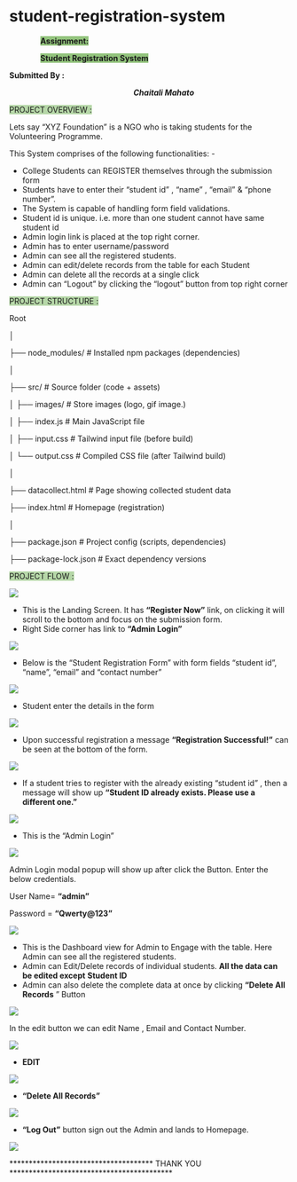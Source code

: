 # student-registration-system

<p style="padding-left: 4em"><span style='background-color:rgb(147, 196, 125)'> <b>Assignment:</b> </span></p>



<p style="padding-left: 4em"> <span style='background-color:rgb(147, 196, 125)'> <b>Student Registration System</b> </span></p>



<p>        							  <b>Submitted By :</b>          </p>



<p style="padding-left: 16em"> <b><i>Chaitali Mahato</i></b> </p>



<p><span style='background-color:rgb(182, 215, 168)'>PROJECT OVERVIEW :</span></p>



<p>Lets say “XYZ Foundation” is a NGO who is taking students for the Volunteering Programme. </p>



<p>This System comprises of the following functionalities: - </p>




 - College Students can REGISTER themselves through the submission form
 - Students have to enter their “student id” , “name” , “email” & “phone number”.
 - The System is capable of handling form field validations.
 - Student id is unique. i.e. more than one student cannot have same student id 
 - Admin login link is placed at the top right corner.
 - Admin has to enter username/password 
 - Admin can see all the registered students.
 - Admin can edit/delete records from the table for each Student
 - Admin can delete all the records at a single click
 - Admin can “Logout” by clicking the “logout” button from top right corner

<p><span style='background-color:rgb(182, 215, 168)'>PROJECT STRUCTURE :</span></p>



<p>Root</p>



<p>│</p>



<p>├── node_modules/          # Installed npm packages (dependencies)</p>



<p>│</p>



<p>├── src/                   # Source folder (code + assets)</p>



<p>│   ├── images/            # Store images (logo, gif image.)</p>



<p>│   ├── index.js           # Main JavaScript file</p>



<p>│   ├── input.css          # Tailwind input file (before build)</p>



<p>│   └── output.css         # Compiled CSS file (after Tailwind build)</p>



<p>│</p>



<p>├── datacollect.html       # Page showing collected student data</p>



<p>├── index.html             # Homepage (registration)</p>



<p>│</p>



<p>├── package.json           # Project config (scripts, dependencies)</p>



<p>├── package-lock.json      # Exact dependency versions</p>



<p><span style='background-color:rgb(182, 215, 168)'>PROJECT FLOW :</span></p>



![](https://lh7-rt.googleusercontent.com/docsz/AD_4nXdgG5ORdsHNi-C5D6V8317yg4L2VdHa3OfsC2o27S8psa8PyU2hhJco-kUcN0EWXHvKxeWCjtBeLQsoV-PukE1hRl_tgygFsQH29yUAXuJlkpw4In4W2Ce68qaDg4r2GUZPf3cL61t2ricuFvFK7mhL4ZN9?key=ti6elyXYLh9BS3AiRZNr0g "")


 - This is the Landing Screen. It has  <b>“Register Now”</b>  link, on clicking it will scroll to the bottom and focus on the submission form. 
 - Right Side corner has link to  <b>“Admin Login”</b> 

![](https://lh7-rt.googleusercontent.com/docsz/AD_4nXfDAW-_lN3GyGfxLLQghMyUQlmDlkmduhy91qUhJm-kkpZbrsRPhuQYEcLWwJkydxLjXrjMvZbnxfi9Kl5F6nysiapbfJZPLnkvzkpULDSSyyfOQdQAcMtc-LpWxWEMPhUe7Sr_G2vnD6JCKalihVBZamM3?key=ti6elyXYLh9BS3AiRZNr0g "")


 - Below is the “Student Registration Form” with form fields “student id”, “name”, “email” and “contact number”

![](https://lh7-rt.googleusercontent.com/docsz/AD_4nXdzr4EEnYCQbbpztqy56Zb__L2GtvJhJtwroqIkFxVTxBUAAjQPot9zsQFjeliY8NpK-82_Zcx1Oa0roCdmNa50VYeJygi2dHRe5g0MNRNJMDHlJ57ysE8lb57nnlbdS4PnvKltk2PcUMMtPLybyFmlBR8R?key=ti6elyXYLh9BS3AiRZNr0g "")


 - Student enter the details in the form

![](https://lh7-rt.googleusercontent.com/docsz/AD_4nXex9HvNyHegJx-WBi1UK6v6R-w7BVcGxcqzEGwhEt8QqRpL2AbmzFLOpTfbXWFPkG2IlA30pv8YkV19ApUDH8si8K__VYLYMM_CmJaF6eiS9W6Ts_LSzC3oNpBU1mtHtw-r05bv86UCL4jy3eoIZGtkzQ?key=ti6elyXYLh9BS3AiRZNr0g "")


 - Upon successful registration a message  <b>“Registration Successful!”</b>  can be seen at the bottom of the form.

![](https://lh7-rt.googleusercontent.com/docsz/AD_4nXe4-0aX7LzsIV7uqILd5kL7CUNKPMF8rmgnTNz8kODWfcU2ym4HGjczSw4BTdDhrpEucfMKEavTityRQbnBQOoQG7iAFgQOJkd8_CJeN2ZmbtilbdYE1JTXXvWSL31iEtd5lB_agde64PX1W12oYO0kPNSf?key=ti6elyXYLh9BS3AiRZNr0g "")


 - If a student tries to register with the already existing “student id” , then a message will show up  <b>“Student ID already exists. Please use a different one.”</b> 

![](https://lh7-rt.googleusercontent.com/docsz/AD_4nXeUrQlnqB8UHpjapYV6jiX4CjgL8_f4SLCV00OHDVKGsB7c4uGtY9u2fmYQRg17Kv2gqIGeXim_t_nge1to6oPHSEfKaxv7SL7aSQnfM55naEaZik_HYx8EKfpaJnJF-OOYPIzxrs8KTSJMGjl9VlZdbAAz?key=ti6elyXYLh9BS3AiRZNr0g "")


 - This is the “Admin Login” 

![](https://lh7-rt.googleusercontent.com/docsz/AD_4nXctrx2UqEbRXEGJ1Dl23CfsUg8BqLoqh6gaZ8h0LMY2sxUkstg985MiV1anIoxMQ8MgZRmy1bYyVpOaqeuV4z8FM5OR7Pe1WMqo-pKkwhV6ZyfBi_ZzPE9m7dnsAHYVegPRO-BfetP5nmPbCVbamh3YZvVo?key=ti6elyXYLh9BS3AiRZNr0g "")

<p>Admin Login modal popup will show up after click the Button.  Enter the below credentials.</p>



<p>User Name=  <b>“admin”</b> </p>



<p>Password =  <b>“Qwerty@123”</b> </p>



![](https://lh7-rt.googleusercontent.com/docsz/AD_4nXfAKmT3LMg--QDWLWy6r9j_OSfXHzVI83Un2aUNI-dCcNkYFTz6LqkNYHha7yoIhBWC6Zk7Jm6DctH2MjWmnlpv6RcROV4noEYBFsdlZW9RBODSTaO3G6vlh1Kt1HY2EHY2AsFRFT1d0xJuWj7Xx3yhLtXf?key=ti6elyXYLh9BS3AiRZNr0g "")


 - This is the Dashboard view for Admin to Engage with the table. Here Admin can see all the registered students. 
 - Admin can Edit/Delete records of individual students.  <b>All the data can be edited except</b>  <b>Student ID</b> 
 - Admin can also delete the complete data at once by clicking  <b>“Delete All Records</b> ” Button

![](https://lh7-rt.googleusercontent.com/docsz/AD_4nXe3enbr3OIpeoIea0zZhmLypB_kAKy4Ngwldyw3jGeWKhSw167VHyF2WqOKxS2f8O7yF4JazWvj6iA9xK77WC1-FcRzZwF6Vhv2Zm9lfwojahaFYQwVrm76ihoAielghV5Pk1MwBCJtNrZAGH362_5hYQ?key=ti6elyXYLh9BS3AiRZNr0g "")

<p>In the edit button we can edit Name , Email and Contact Number.</p>



![](https://lh7-rt.googleusercontent.com/docsz/AD_4nXchvWNuIKuxo9u1dxgBj0EF1Ehu5iNjcdbsNm54nc6tODD6V7uVNx1JFyTNQ_qei68Yj2o7K9eB_HBDLV5GH4xX9OFeDth9FTw63lkONH1bJk6O7814H8JAcpbXzkbrc-eTfuLMgsYIryF8Doi9s1LYl5fb?key=ti6elyXYLh9BS3AiRZNr0g "")


 -  <b>EDIT</b> 

![](https://lh7-rt.googleusercontent.com/docsz/AD_4nXdsT6Zx5DfZ5voHS9n-tYFaf62QkdIkNM0QWj7PPxN-FgOW77tnsypc9qSgYNfLH6OBvsrZ9Ie4o-4APR6_vlGYsvI0A1TD3XeU1zB-jgpGe2ZKvJA8OGxXPeTHbBtG_erpcSq1437F4rL2LriAPi9GTA?key=ti6elyXYLh9BS3AiRZNr0g "")


 -  <b>“Delete All Records”</b> 

![](https://lh7-rt.googleusercontent.com/docsz/AD_4nXexaCO45frtI394-3bkbjkIYaRYqbvfEjkoM1b7BbFNZvxY9AFM3n8ijIyA8VatmkC8Q3D-A_zx5tzqcoLkvdj9wX6pkyfUTPSfsbU-dv20g0Z017v2irQ4-FZZuiTR2Y5DO1ka84JKeKv4wbADpOMx1A?key=ti6elyXYLh9BS3AiRZNr0g "")


 -  <b>“Log Out”</b>  button sign out the Admin and lands to Homepage.

![](https://lh7-rt.googleusercontent.com/docsz/AD_4nXc_OeoMbIYH55oA6OuQFoEahc1yrN4Yn9lqjVTi54R8nda4qH-XyWGbn6nCWZa-IOgeFfsVl_1zNx1j535sdcPIAcpuTXe26tqjtMQ-ILtRCAhXBKpnzEvZBnx6QdXjNIQTgvPEs2OVuwksJnZP8Q0G4pwT?key=ti6elyXYLh9BS3AiRZNr0g "")

<p>*************************************     THANK YOU     ******************************************</p>


